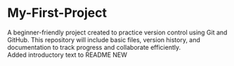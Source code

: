 # My-First-Project
A beginner-friendly project created to practice version control using Git and GitHub. This repository will include basic files, version history, and documentation to track progress and collaborate efficiently.    
Added introductory text to README
NEW
